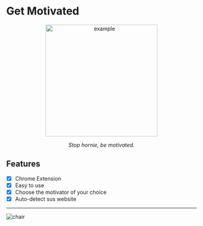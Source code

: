 # Get Motivated

<p align="center">
  <img width="296" alt="example" src="https://github.com/richeyphu/GetMotivated/assets/55230837/608bec0d-8f31-4bff-b140-a138b48d7ec5">
</p>
<p align="center"><i>Stop hornie, be motivated.</i></p>

## Features

  - [x] Chrome Extension
  - [x] Easy to use 
  - [x] Choose the motivator of your choice
  - [x] Auto-detect sus website

---

![chair](https://i.kym-cdn.com/entries/icons/mobile/000/042/547/vergil_chair.jpg)
